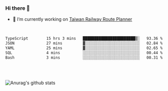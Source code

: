 ### Hi there 👋

- 🔭 I’m currently working on [Taiwan Railway Route Planner](https://github.com/Taiwan-Railway-Route-Planner)

<br/>

<!--START_SECTION:waka-->

```txt
TypeScript        15 hrs 3 mins   ███████████████████████▒░   93.36 %
JSON              27 mins         ▓░░░░░░░░░░░░░░░░░░░░░░░░   02.84 %
YAML              25 mins         ▓░░░░░░░░░░░░░░░░░░░░░░░░   02.65 %
SQL               4 mins          ░░░░░░░░░░░░░░░░░░░░░░░░░   00.44 %
Bash              3 mins          ░░░░░░░░░░░░░░░░░░░░░░░░░   00.31 %
```

<!--END_SECTION:waka-->

<br/>
<br/>

![Anurag's github stats](https://github-readme-stats.vercel.app/api?username=DepickereSven&show_icons=true&theme=tokyonight)



<!--
**DepickereSven/DepickereSven** is a ✨ _special_ ✨ repository because its `README.md` (this file) appears on your GitHub profile.

Here are some ideas to get you started:

- 🔭 I’m currently working on ...
- 🌱 I’m currently learning ...
- 👯 I’m looking to collaborate on ...
- 🤔 I’m looking for help with ...
- 💬 Ask me about ...
- 📫 How to reach me: ...
- 😄 Pronouns: ...
- ⚡ Fun fact: ...
-->
